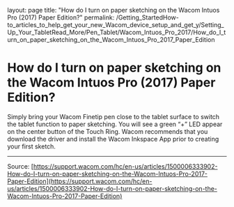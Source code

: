 layout: page
title: "How do I turn on paper sketching on the Wacom Intuos Pro (2017) Paper Edition?"
permalink: /Getting_StartedHow-to_articles_to_help_get_your_new_Wacom_device_setup_and_get_y/Setting_Up_Your_TabletRead_More/Pen_Tablet/Wacom_Intuos_Pro_2017/How_do_I_turn_on_paper_sketching_on_the_Wacom_Intuos_Pro_2017_Paper_Edition

# How do I turn on paper sketching on the Wacom Intuos Pro (2017) Paper Edition?

Simply bring your Wacom Finetip pen close to the tablet surface to switch the tablet function to paper sketching. You will see a green “+” LED appear on the center button of the Touch Ring. Wacom recommends that you download the driver and install the Wacom Inkspace App prior to creating your first sketch.

---
Source: [https://support.wacom.com/hc/en-us/articles/1500006333902-How-do-I-turn-on-paper-sketching-on-the-Wacom-Intuos-Pro-2017-Paper-Edition](https://support.wacom.com/hc/en-us/articles/1500006333902-How-do-I-turn-on-paper-sketching-on-the-Wacom-Intuos-Pro-2017-Paper-Edition)
